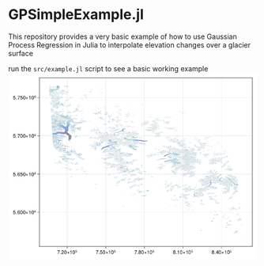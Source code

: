 # GPSimpleExample.jl

This repository provides a very basic example of how to use Gaussian Process Regression in Julia to interpolate elevation changes over a glacier surface

run the `src/example.jl` script to see a basic working example
![example](assets/example.png)

